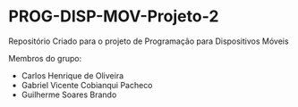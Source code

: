 # PROG-DISP-MOV-Projeto-2

Repositório Criado para o projeto de Programação para Dispositivos Móveis 

Membros do grupo:  

* Carlos Henrique de Oliveira 
* Gabriel Vicente Cobianqui Pacheco 
* Guilherme Soares Brando
